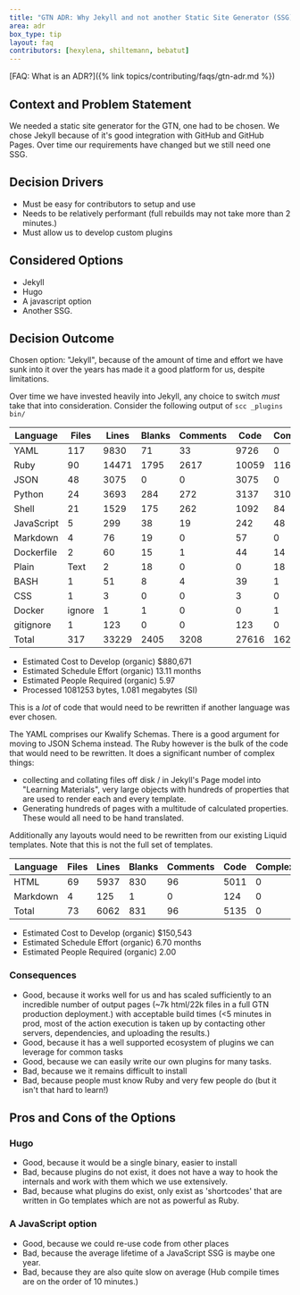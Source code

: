 ```yaml
---
title: "GTN ADR: Why Jekyll and not another Static Site Generator (SSG)"
area: adr
box_type: tip
layout: faq
contributors: [hexylena, shiltemann, bebatut]
---
```


[FAQ: What is an ADR?]({% link topics/contributing/faqs/gtn-adr.md %})

## Context and Problem Statement

We needed a static site generator for the GTN, one had to be chosen. We chose Jekyll because of it's good integration with GitHub and GitHub Pages. Over time our requirements have changed but we still need one SSG.

## Decision Drivers

* Must be easy for contributors to setup and use
* Needs to be relatively performant (full rebuilds may not take more than 2 minutes.)
* Must allow us to develop custom plugins

## Considered Options

* Jekyll
* Hugo
* A javascript option
* Another SSG.

## Decision Outcome

Chosen option: "Jekyll", because of the amount of time and effort we have sunk into it over the years has made it a good platform for us, despite limitations.

Over time we have invested heavily into Jekyll, any choice to switch *must* take that into consideration. Consider the following output of `scc _plugins bin/`


Language   | Files  | Lines | Blanks | Comments | Code  | Complexity
--------   | -----  | ----- | ------ | -------- | ----  | ----------
YAML       | 117    | 9830  | 71     | 33       | 9726  | 0
Ruby       | 90     | 14471 | 1795   | 2617     | 10059 | 1163
JSON       | 48     | 3075  | 0      | 0        | 3075  | 0
Python     | 24     | 3693  | 284    | 272      | 3137  | 310
Shell      | 21     | 1529  | 175    | 262      | 1092  | 84
JavaScript | 5      | 299   | 38     | 19       | 242   | 48
Markdown   | 4      | 76    | 19     | 0        | 57    | 0
Dockerfile | 2      | 60    | 15     | 1        | 44    | 14
Plain      | Text   | 2     | 18     | 0        | 0     | 18         | 0
BASH       | 1      | 51    | 8      | 4        | 39    | 1
CSS        | 1      | 3     | 0      | 0        | 3     | 0
Docker     | ignore | 1     | 1      | 0        | 0     | 1          | 0
gitignore  | 1      | 123   | 0      | 0        | 123   | 0
Total      | 317    | 33229 | 2405   | 3208     | 27616 | 1620

- Estimated Cost to Develop (organic) $880,671
- Estimated Schedule Effort (organic) 13.11 months
- Estimated People Required (organic) 5.97
- Processed 1081253 bytes, 1.081 megabytes (SI)

This is a *lot* of code that would need to be rewritten if another language was ever chosen.

The YAML comprises our Kwalify Schemas. There is a good argument for moving to JSON Schema instead. The Ruby however is the bulk of the code that would need to be rewritten. It does a significant number of complex things:

- collecting and collating files off disk / in Jekyll's Page model into "Learning Materials", very large objects with hundreds of properties that are used to render each and every template.
- Generating hundreds of pages with a multitude of calculated properties. These would all need to be hand translated.

Additionally any layouts would need to be rewritten from our existing Liquid templates. Note that this is not the full set of templates.


Language | Files | Lines | Blanks | Comments | Code | Complexity
-------- | ----- | ----- | ------ | -------- | ---- | ----------
HTML     | 69    | 5937  | 830    | 96       | 5011 | 0
Markdown | 4     | 125   | 1      | 0        | 124  | 0
Total    | 73    | 6062  | 831    | 96       | 5135 | 0

- Estimated Cost to Develop (organic) $150,543
- Estimated Schedule Effort (organic) 6.70 months
- Estimated People Required (organic) 2.00


### Consequences

* Good, because it works well for us and has scaled sufficiently to an incredible number of output pages (~7k html/22k files in a full GTN production deployment.) with acceptable build times (<5 minutes in prod, most of the action execution is taken up by contacting other servers, dependencies, and uploading the results.)
* Good, because it has a well supported ecosystem of plugins we can leverage for common tasks
* Good, because we can easily write our own plugins for many tasks.
* Bad, because we it remains difficult to install
* Bad, because people must know Ruby and very few people do (but it isn't that hard to learn!)

## Pros and Cons of the Options

### Hugo

* Good, because it would be a single binary, easier to install
* Bad, because plugins do not exist, it does not have a way to hook the internals and work with them which we use extensively.
* Bad, because what plugins do exist, only exist as 'shortcodes' that are written in Go templates which are not as powerful as Ruby.

### A JavaScript option

* Good, because we could re-use code from other places
* Bad, because the average lifetime of a JavaScript SSG is maybe one year.
* Bad, because they are also quite slow on average (Hub compile times are on the order of 10 minutes.)
